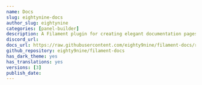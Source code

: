 ```yaml
---
name: Docs
slug: eightynine-docs
author_slug: eightynine
categories: [panel-builder]
description: A Filament plugin for creating elegant documentation pages within your admin panel.
discord_url: 
docs_url: https://raw.githubusercontent.com/eighty9nine/filament-docs/refs/heads/3.x/README.md
github_repository: eighty9nine/filament-docs
has_dark_theme: yes
has_translations: yes
versions: [3]
publish_date:
---
```

